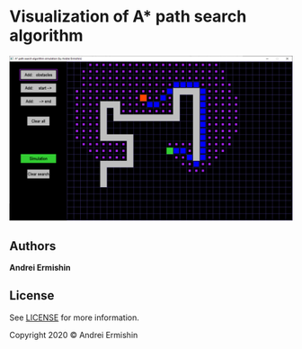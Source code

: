 # Visualization of A* path search algorithm

![A* screenshot](/screenshot.png)

## Authors

**Andrei Ermishin**

## License

See [LICENSE](LICENSE) for more information.

Copyright 2020 © Andrei Ermishin

